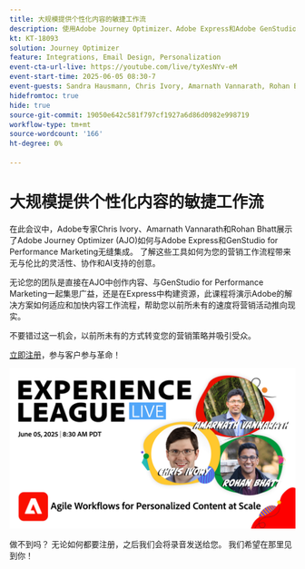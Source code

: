 ```yaml
---
title: 大规模提供个性化内容的敏捷工作流
description: 使用Adobe Journey Optimizer、Adobe Express和Adobe GenStudio for Performance Marketing创建、协作和激活。
kt: KT-18093
solution: Journey Optimizer
feature: Integrations, Email Design, Personalization
event-cta-url-live: https://youtube.com/live/tyXesNYv-eM
event-start-time: 2025-06-05 08:30-7
event-guests: Sandra Hausmann, Chris Ivory, Amarnath Vannarath, Rohan Bhatt
hidefromtoc: true
hide: true
source-git-commit: 19050e642c581f797cf1927a6d86d0982e998719
workflow-type: tm+mt
source-wordcount: '166'
ht-degree: 0%

---
```


# 大规模提供个性化内容的敏捷工作流

在此会议中，Adobe专家Chris Ivory、Amarnath Vannarath和Rohan Bhatt展示了Adobe Journey Optimizer (AJO)如何与Adobe Express和GenStudio for Performance Marketing无缝集成。 了解这些工具如何为您的营销工作流程带来无与伦比的灵活性、协作和AI支持的创意。

无论您的团队是直接在AJO中创作内容、与GenStudio for Performance Marketing一起集思广益，还是在Express中构建资源，此课程将演示Adobe的解决方案如何适应和加快内容工作流程，帮助您以前所未有的速度将营销活动推向现实。

不要错过这一机会，以前所未有的方式转变您的营销策略并吸引受众。

[立即注册](https://engage.adobe.com/ExpLeagueLive-250605.html)，参与客户参与革命！

![webbanner](/help/experience-league-live/assets/WebBannerExLLive-June05-2025.png)

做不到吗？ 无论如何都要注册，之后我们会将录音发送给您。 我们希望在那里见到你！
